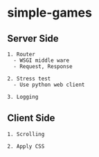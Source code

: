 # simple-games

## Server Side
    1. Router
      - WSGI middle ware
      - Request, Response

    2. Stress test
      - Use python web client

    3. Logging

## Client Side
    1. Scrolling
    
    2. Apply CSS
